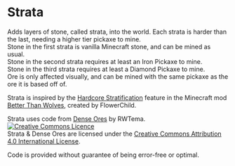 # Strata
Adds layers of stone, called strata, into the world. Each strata is harder than the last, needing a higher tier pickaxe to mine.<br />
Stone in the first strata is vanilla Minecraft stone, and can be mined as usual.<br />
Stone in the second strata requires at least an Iron Pickaxe to mine.<br />
Stone in the third strata requires at least a Diamond Pickaxe to mine.<br />
Ore is only affected visually, and can be mined with the same pickaxe as the ore it is based off of.

Strata is inspired by the <a href="http://sargunster.com/btw/index.php?title=Hardcore_Stratification">Hardcore Stratification</a> feature in the Minecraft mod <a href="http://www.minecraftforum.net/forums/mapping-and-modding/minecraft-mods/1272992-better-than-wolves-now-with-vision-total">Better Than Wolves</a>, created by FlowerChild.

Strata uses code from <a href="https://github.com/rwtema/DenseOres">Dense Ores</a> by RWTema.<br />
<a rel="license" href="http://creativecommons.org/licenses/by/4.0/deed.en_GB"><img alt="Creative Commons Licence" style="border-width:0" src="http://i.creativecommons.org/l/by/4.0/88x31.png" /></a><br />Strata & Dense Ores are licensed under the <a rel="license" href="http://creativecommons.org/licenses/by/4.0/deed.en_GB">Creative Commons Attribution 4.0 International License</a>.

Code is provided without guarantee of being error-free or optimal.
